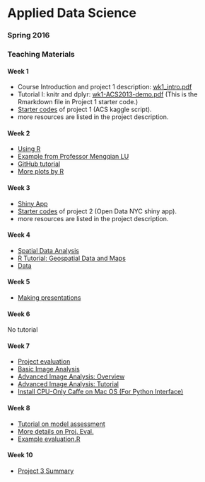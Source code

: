 # Applied Data Science 
### Spring 2016
### Teaching Materials

#### Week 1
- Course Introduction and project 1 description: [wk1_intro.pdf](https://github.com/TZstatsADS/ADS_Teaching/blob/master/Tutorials/wk1-Intro.pdf)
- Tutorial I: knitr and dplyr: [wk1-ACS2013-demo.pdf](https://github.com/TZstatsADS/ADS_Teaching/blob/master/Tutorials/wk1-ACS2013-demo.pdf) (This is the Rmarkdown file in Project 1 starter code.)
- [Starter codes](https://github.com/TZstatsADS/ADS_Teaching/tree/master/Projects_StarterCodes/Project_ACS) of project 1 (ACS kaggle script).
- more resources are listed in the project description.

#### Week 2
- [Using R](https://cran.r-project.org/doc/contrib/usingR.pdf)
- [Example from Professor Mengqian LU](https://github.com/MRandomMax/EDAV/blob/master/Examples/John%20Snow%20Cholera%20Map.R)
- [GitHub tutorial](https://github.com/TZstatsADS/ADS_Teaching/tree/master/Tutorials/wk2-Tutorial_GitHub-master)
- [More plots by R](https://github.com/TZstatsADS/ADS_Teaching/blob/master/Tutorials/wk2-Rplots.Rmd)

#### Week 3
- [Shiny App](https://github.com/TZstatsADS/ADS_Teaching/blob/master/Tutorials/wk3-ShinyApp.RMD)
- [Starter codes](https://github.com/TZstatsADS/ADS_Teaching/tree/master/Projects_StarterCodes/Project_OpenDataNYC) of project 2 (Open Data NYC shiny app).
- more resources are listed in the project description.

#### Week 4
- [Spatial Data Analysis](https://github.com/TZstatsADS/ADS_Teaching/blob/master/Tutorials/wk4-Spatial%20Data%20Analysis%20and%20Mapping.pdf)
- [R Tutorial: Geospatial Data and Maps](https://github.com/TZstatsADS/ADS_Teaching/blob/master/Tutorials/wk4-Geospatial_Gridded_shp_Maps.pdf)
- [Data](https://github.com/TZstatsADS/ADS_Teaching/tree/master/Tutorials/wk4-example_shape_data)

#### Week 5
- [Making presentations](https://github.com/TZstatsADS/ADS_Teaching/blob/master/Tutorials/wk5-MakingPresentation.pdf)

#### Week 6
No tutorial

#### Week 7
- [Project evaluation](https://github.com/TZstatsADS/ADS_Teaching/tree/master/Tutorials/wk6-Project_evaluation.key)
- [Basic Image Analysis](https://github.com/TZstatsADS/ADS_Teaching/blob/master/Tutorials/wk7-image_analysis/image_analysis.Rmd)
- [Advanced Image Analysis: Overview](https://github.com/TZstatsADS/ADS_Teaching/blob/master/Tutorials/wk7-image_analysis/ads_image_analysis_overview.pptx)
- [Advanced Image Analysis: Tutorial](https://github.com/TZstatsADS/ADS_Teaching/blob/master/Tutorials/wk7-image_analysis/advanced_image_analysis.md)
- [Install CPU-Only Caffe on Mac OS (For Python Interface)](https://github.com/TZstatsADS/ADS_Teaching/blob/master/Tutorials/wk7-image_analysis/install_cpu-only_caffe_on_mac_os.md)

#### Week 8
- [Tutorial on model assessment](https://github.com/TZstatsADS/ADS_Teaching/tree/master/Tutorials/wk8-TutorialModelSelection.pdf)
- [More details on Proj. Eval.](https://github.com/TZstatsADS/ADS_Teaching/tree/master/Tutorials/wk8-projeval.Rmd)
- [Example evaluation.R](https://github.com/TZstatsADS/ADS_Teaching/tree/master/Tutorials/wk8-evaluation.R)

#### Week 10
- [Project 3 Summary](https://github.com/TZstatsADS/ADS_Teaching/tree/master/Tutorials/wk10_summary_proj3.Rmd)


